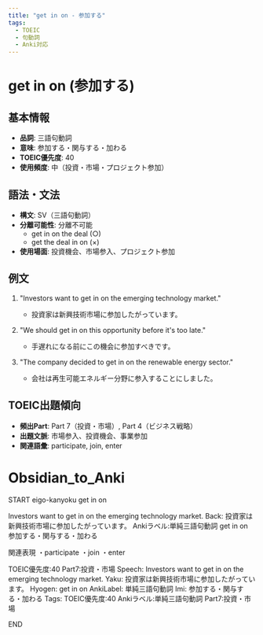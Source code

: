 ```yaml
---
title: "get in on - 参加する"
tags:
  - TOEIC
  - 句動詞
  - Anki対応
---
```


# get in on (参加する)

## 基本情報
- **品詞**: 三語句動詞
- **意味**: 参加する・関与する・加わる
- **TOEIC優先度**: 40
- **使用頻度**: 中（投資・市場・プロジェクト参加）

## 語法・文法
- **構文**: SV（三語句動詞）
- **分離可能性**: 分離不可能
  - get in on the deal (○)
  - get the deal in on (×)
- **使用場面**: 投資機会、市場参入、プロジェクト参加

## 例文
1. "Investors want to get in on the emerging technology market."
   - 投資家は新興技術市場に参加したがっています。

2. "We should get in on this opportunity before it's too late."
   - 手遅れになる前にこの機会に参加すべきです。

3. "The company decided to get in on the renewable energy sector."
   - 会社は再生可能エネルギー分野に参入することにしました。

## TOEIC出題傾向
- **頻出Part**: Part 7（投資・市場）, Part 4（ビジネス戦略）
- **出題文脈**: 市場参入、投資機会、事業参加
- **関連語彙**: participate, join, enter

# Obsidian_to_Anki
START
eigo-kanyoku
get in on

Investors want to get in on the emerging technology market.
Back: 
投資家は新興技術市場に参加したがっています。
Ankiラベル:単純三語句動詞
get in on
参加する・関与する・加わる

関連表現
・participate
・join
・enter

TOEIC優先度:40
Part7:投資・市場
Speech: Investors want to get in on the emerging technology market.
Yaku: 投資家は新興技術市場に参加したがっています。
Hyogen: get in on
AnkiLabel: 単純三語句動詞
Imi: 参加する・関与する・加わる
Tags: TOEIC優先度:40 Ankiラベル:単純三語句動詞 Part7:投資・市場
<!--ID: 1754412121127-->
END